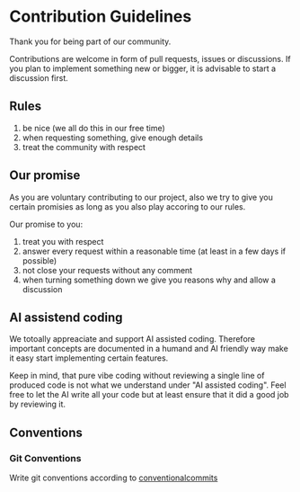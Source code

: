# Contribution Guidelines

Thank you for being part of our community.

Contributions are welcome in form of pull requests, issues or discussions. If you plan to implement something new or bigger, it is advisable to start a discussion first.


## Rules

1. be nice (we all do this in our free time)
1. when requesting something, give enough details
1. treat the community with respect

## Our promise

As you are voluntary contributing to our project, also we try to give you certain promisies
as long as you also play accoring to our rules.

Our promise to you:

1. treat you with respect
1. answer every request within a reasonable time (at least in a few days if possible)
1. not close your requests without any comment
1. when turning something down we give you reasons why and allow a discussion

## AI assistend coding

We totoally appreaciate and support AI assisted coding. Therefore important concepts are documented
in a humand and AI friendly way make it easy start implementing certain features.

Keep in mind, that pure vibe coding without reviewing a single line of produced code is not
what we understand under "AI assisted coding". Feel free to let the AI write all your code
but at least ensure that it did a good job by reviewing it.

## Conventions

### Git Conventions

Write git conventions according to [conventionalcommits](https://www.conventionalcommits.org/en/v1.0.0/)
